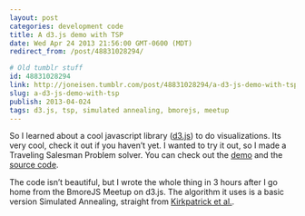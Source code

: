 ```yaml
---
layout: post
categories: development code
title: A d3.js demo with TSP
date: Wed Apr 24 2013 21:56:00 GMT-0600 (MDT)
redirect_from: /post/48831028294/

# Old tumblr stuff
id: 48831028294
link: http://joneisen.tumblr.com/post/48831028294/a-d3-js-demo-with-tsp
slug: a-d3-js-demo-with-tsp
publish: 2013-04-024
tags: d3.js, tsp, simulated annealing, bmorejs, meetup
---
```



So I learned about a cool javascript library ([d3.js](http://d3js.org)) to do visualizations. Its very cool, check it out if you haven’t yet. I wanted to try it out, so I made a Traveling Salesman Problem solver. You can check out the [demo](http://yanatan16.github.io/d3-tsp-demo/) and the [source code](http://github.com/yanatan16/d3-tsp-demo).

The code isn’t beautiful, but I wrote the whole thing in 3 hours after I go home from the BmoreJS Meetup on d3.js. The algorithm it uses is a basic version Simulated Annealing, straight from [Kirkpatrick et al.](http://home.gwu.edu/~stroud/classics/KirkpatrickGelattVecchi83.pdf).


